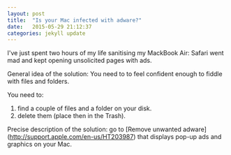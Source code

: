 ```yaml
---
layout: post
title:  "Is your Mac infected with adware?"
date:   2015-05-29 21:12:37
categories: jekyll update
---
```

I've just spent two hours of my life sanitising my MackBook Air: Safari went mad and kept opening 
unsolicited pages with ads.

General idea of the solution: You need to to feel confident enough to fiddle with files and folders.

You need to:
<ol>
 <li> find a couple of files and a folder on your disk. </li>
 <li> delete them (place then in the Trash). </li>
</ol>

Precise description of the solution: go to [Remove unwanted adware]
(http://support.apple.com/en-us/HT203987) that displays pop-up ads and graphics on
your Mac.


 
<!-- You’ll find this post in your `_posts` directory. Go ahead and edit it and re-build the site to see your changes. You can rebuild the site in many different ways, but the most common way is to run `jekyll serve --watch`, which launches a web server and auto-regenerates your site when a file is updated.

To add new posts, simply add a file in the `_posts` directory that follows the convention `YYYY-MM-DD-name-of-post.ext` and includes the necessary front matter. Take a look at the source for this post to get an idea about how it works.

Jekyll also offers powerful support for code snippets:

{% highlight ruby %}
def print_hi(name)
  puts "Hi, #{name}"
end
print_hi('Tom')
#=> prints 'Hi, Tom' to STDOUT.
{% endhighlight %}

Check out the [Jekyll docs][jekyll] for more info on how to get the most out of Jekyll. File all bugs/feature requests at [Jekyll’s GitHub repo][jekyll-gh]. If you have questions, you can ask them on [Jekyll’s dedicated Help repository][jekyll-help].

 -->
[jekyll]:      http://jekyllrb.com
[jekyll-gh]:   https://github.com/jekyll/jekyll
[jekyll-help]: https://github.com/jekyll/jekyll-help
